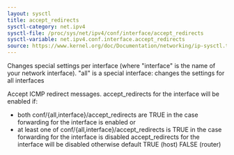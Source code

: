 ```yaml
---
layout: sysctl
title: accept_redirects
sysctl-category: net.ipv4
sysctl-file: /proc/sys/net/ipv4/conf/interface/accept_redirects
sysctl-variable: net.ipv4.conf.interface.accept_redirects
source: https://www.kernel.org/doc/Documentation/networking/ip-sysctl.txt
---
```


Changes special settings per interface (where "interface" is the name of your network interface). "all" is a special interface: changes the settings for all interfaces

Accept ICMP redirect messages.
accept_redirects for the interface will be enabled if:
- both conf/{all,interface}/accept_redirects are TRUE in the case
  forwarding for the interface is enabled
or
- at least one of conf/{all,interface}/accept_redirects is TRUE in the
  case forwarding for the interface is disabled
accept_redirects for the interface will be disabled otherwise
default TRUE (host)
	FALSE (router)

